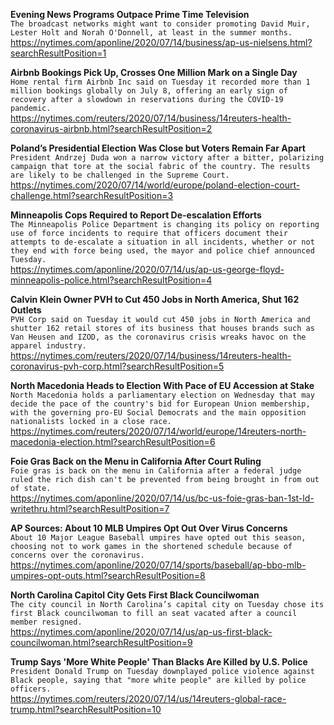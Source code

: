 **Evening News Programs Outpace Prime Time Television**\
`The broadcast networks might want to consider promoting David Muir, Lester Holt and Norah O'Donnell, at least in the summer months.`\
https://nytimes.com/aponline/2020/07/14/business/ap-us-nielsens.html?searchResultPosition=1

**Airbnb Bookings Pick Up, Crosses One Million Mark on a Single Day**\
`Home rental firm Airbnb Inc said on Tuesday it recorded more than 1 million bookings globally on July 8, offering an early sign of recovery after a slowdown in reservations during the COVID-19 pandemic.`\
https://nytimes.com/reuters/2020/07/14/business/14reuters-health-coronavirus-airbnb.html?searchResultPosition=2

**Poland’s Presidential Election Was Close but Voters Remain Far Apart**\
`President Andrzej Duda won a narrow victory after a bitter, polarizing campaign that tore at the social fabric of the country. The results are likely to be challenged in the Supreme Court.`\
https://nytimes.com/2020/07/14/world/europe/poland-election-court-challenge.html?searchResultPosition=3

**Minneapolis Cops Required to Report De-escalation Efforts**\
`The Minneapolis Police Department is changing its policy on reporting use of force incidents to require that officers document their attempts to de-escalate a situation in all incidents, whether or not they end with force being used, the mayor and police chief announced Tuesday. `\
https://nytimes.com/aponline/2020/07/14/us/ap-us-george-floyd-minneapolis-police.html?searchResultPosition=4

**Calvin Klein Owner PVH to Cut 450 Jobs in North America, Shut 162 Outlets**\
`PVH Corp said on Tuesday it would cut 450 jobs in North America and shutter 162 retail stores of its business that houses brands such as Van Heusen and IZOD, as the coronavirus crisis wreaks havoc on the apparel industry.`\
https://nytimes.com/reuters/2020/07/14/business/14reuters-health-coronavirus-pvh-corp.html?searchResultPosition=5

**North Macedonia Heads to Election With Pace of EU Accession at Stake**\
`North Macedonia holds a parliamentary election on Wednesday that may decide the pace of the country's bid for European Union membership, with the governing pro-EU Social Democrats and the main opposition nationalists locked in a close race.`\
https://nytimes.com/reuters/2020/07/14/world/europe/14reuters-north-macedonia-election.html?searchResultPosition=6

**Foie Gras Back on the Menu in California After Court Ruling**\
`Foie gras is back on the menu in California after a federal judge ruled the rich dish can't be prevented from being brought in from out of state. `\
https://nytimes.com/aponline/2020/07/14/us/bc-us-foie-gras-ban-1st-ld-writethru.html?searchResultPosition=7

**AP Sources: About 10 MLB Umpires Opt Out Over Virus Concerns**\
`About 10 Major League Baseball umpires have opted out this season, choosing not to work games in the shortened schedule because of concerns over the coronavirus.`\
https://nytimes.com/aponline/2020/07/14/sports/baseball/ap-bbo-mlb-umpires-opt-outs.html?searchResultPosition=8

**North Carolina Capitol City Gets First Black Councilwoman**\
`The city council in North Carolina’s capital city on Tuesday chose its first Black councilwoman to fill an seat vacated after a council member resigned.`\
https://nytimes.com/aponline/2020/07/14/us/ap-us-first-black-councilwoman.html?searchResultPosition=9

**Trump Says 'More White People' Than Blacks Are Killed by U.S. Police**\
`President Donald Trump on Tuesday downplayed police violence against Black people, saying that "more white people" are killed by police officers.`\
https://nytimes.com/reuters/2020/07/14/us/14reuters-global-race-trump.html?searchResultPosition=10


